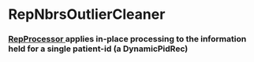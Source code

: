 # RepNbrsOutlierCleaner

### [RepProcessor ](https://Medial-EarlySign.github.io/MR_LIBS/classRepProcessor)applies in-place processing to the information held for a single patient-id (a DynamicPidRec)

